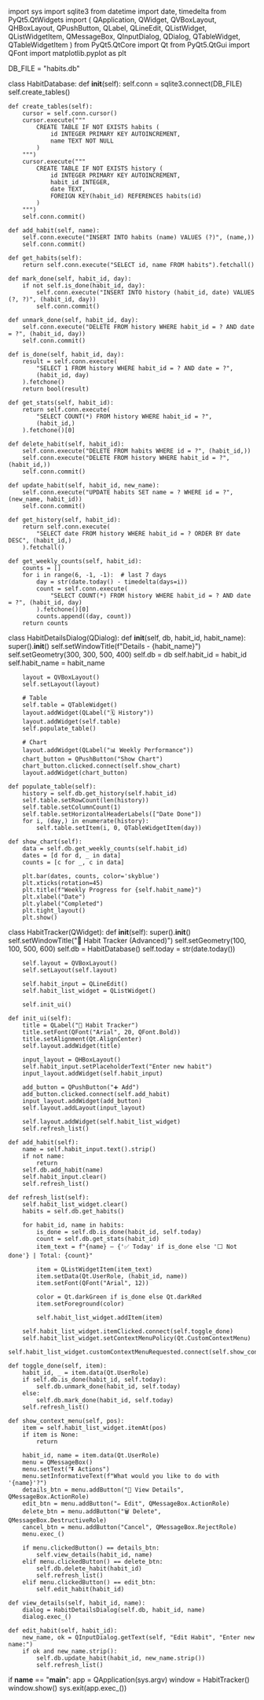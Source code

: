 import sys
import sqlite3
from datetime import date, timedelta
from PyQt5.QtWidgets import (
    QApplication, QWidget, QVBoxLayout, QHBoxLayout, QPushButton,
    QLabel, QLineEdit, QListWidget, QListWidgetItem, QMessageBox,
    QInputDialog, QDialog, QTableWidget, QTableWidgetItem
)
from PyQt5.QtCore import Qt
from PyQt5.QtGui import QFont
import matplotlib.pyplot as plt


DB_FILE = "habits.db"


class HabitDatabase:
    def __init__(self):
        self.conn = sqlite3.connect(DB_FILE)
        self.create_tables()

    def create_tables(self):
        cursor = self.conn.cursor()
        cursor.execute("""
            CREATE TABLE IF NOT EXISTS habits (
                id INTEGER PRIMARY KEY AUTOINCREMENT,
                name TEXT NOT NULL
            )
        """)
        cursor.execute("""
            CREATE TABLE IF NOT EXISTS history (
                id INTEGER PRIMARY KEY AUTOINCREMENT,
                habit_id INTEGER,
                date TEXT,
                FOREIGN KEY(habit_id) REFERENCES habits(id)
            )
        """)
        self.conn.commit()

    def add_habit(self, name):
        self.conn.execute("INSERT INTO habits (name) VALUES (?)", (name,))
        self.conn.commit()

    def get_habits(self):
        return self.conn.execute("SELECT id, name FROM habits").fetchall()

    def mark_done(self, habit_id, day):
        if not self.is_done(habit_id, day):
            self.conn.execute("INSERT INTO history (habit_id, date) VALUES (?, ?)", (habit_id, day))
            self.conn.commit()

    def unmark_done(self, habit_id, day):
        self.conn.execute("DELETE FROM history WHERE habit_id = ? AND date = ?", (habit_id, day))
        self.conn.commit()

    def is_done(self, habit_id, day):
        result = self.conn.execute(
            "SELECT 1 FROM history WHERE habit_id = ? AND date = ?",
            (habit_id, day)
        ).fetchone()
        return bool(result)

    def get_stats(self, habit_id):
        return self.conn.execute(
            "SELECT COUNT(*) FROM history WHERE habit_id = ?",
            (habit_id,)
        ).fetchone()[0]

    def delete_habit(self, habit_id):
        self.conn.execute("DELETE FROM habits WHERE id = ?", (habit_id,))
        self.conn.execute("DELETE FROM history WHERE habit_id = ?", (habit_id,))
        self.conn.commit()

    def update_habit(self, habit_id, new_name):
        self.conn.execute("UPDATE habits SET name = ? WHERE id = ?", (new_name, habit_id))
        self.conn.commit()

    def get_history(self, habit_id):
        return self.conn.execute(
            "SELECT date FROM history WHERE habit_id = ? ORDER BY date DESC", (habit_id,)
        ).fetchall()

    def get_weekly_counts(self, habit_id):
        counts = []
        for i in range(6, -1, -1):  # last 7 days
            day = str(date.today() - timedelta(days=i))
            count = self.conn.execute(
                "SELECT COUNT(*) FROM history WHERE habit_id = ? AND date = ?", (habit_id, day)
            ).fetchone()[0]
            counts.append((day, count))
        return counts


class HabitDetailsDialog(QDialog):
    def __init__(self, db, habit_id, habit_name):
        super().__init__()
        self.setWindowTitle(f"Details - {habit_name}")
        self.setGeometry(300, 300, 500, 400)
        self.db = db
        self.habit_id = habit_id
        self.habit_name = habit_name

        layout = QVBoxLayout()
        self.setLayout(layout)

        # Table
        self.table = QTableWidget()
        layout.addWidget(QLabel("🗓 History"))
        layout.addWidget(self.table)
        self.populate_table()

        # Chart
        layout.addWidget(QLabel("📊 Weekly Performance"))
        chart_button = QPushButton("Show Chart")
        chart_button.clicked.connect(self.show_chart)
        layout.addWidget(chart_button)

    def populate_table(self):
        history = self.db.get_history(self.habit_id)
        self.table.setRowCount(len(history))
        self.table.setColumnCount(1)
        self.table.setHorizontalHeaderLabels(["Date Done"])
        for i, (day,) in enumerate(history):
            self.table.setItem(i, 0, QTableWidgetItem(day))

    def show_chart(self):
        data = self.db.get_weekly_counts(self.habit_id)
        dates = [d for d, _ in data]
        counts = [c for _, c in data]

        plt.bar(dates, counts, color='skyblue')
        plt.xticks(rotation=45)
        plt.title(f"Weekly Progress for {self.habit_name}")
        plt.xlabel("Date")
        plt.ylabel("Completed")
        plt.tight_layout()
        plt.show()


class HabitTracker(QWidget):
    def __init__(self):
        super().__init__()
        self.setWindowTitle("🧠 Habit Tracker (Advanced)")
        self.setGeometry(100, 100, 500, 600)
        self.db = HabitDatabase()
        self.today = str(date.today())

        self.layout = QVBoxLayout()
        self.setLayout(self.layout)

        self.habit_input = QLineEdit()
        self.habit_list_widget = QListWidget()

        self.init_ui()

    def init_ui(self):
        title = QLabel("🧠 Habit Tracker")
        title.setFont(QFont("Arial", 20, QFont.Bold))
        title.setAlignment(Qt.AlignCenter)
        self.layout.addWidget(title)

        input_layout = QHBoxLayout()
        self.habit_input.setPlaceholderText("Enter new habit")
        input_layout.addWidget(self.habit_input)

        add_button = QPushButton("➕ Add")
        add_button.clicked.connect(self.add_habit)
        input_layout.addWidget(add_button)
        self.layout.addLayout(input_layout)

        self.layout.addWidget(self.habit_list_widget)
        self.refresh_list()

    def add_habit(self):
        name = self.habit_input.text().strip()
        if not name:
            return
        self.db.add_habit(name)
        self.habit_input.clear()
        self.refresh_list()

    def refresh_list(self):
        self.habit_list_widget.clear()
        habits = self.db.get_habits()

        for habit_id, name in habits:
            is_done = self.db.is_done(habit_id, self.today)
            count = self.db.get_stats(habit_id)
            item_text = f"{name} — {'✅ Today' if is_done else '⬜ Not done'} | Total: {count}"

            item = QListWidgetItem(item_text)
            item.setData(Qt.UserRole, (habit_id, name))
            item.setFont(QFont("Arial", 12))

            color = Qt.darkGreen if is_done else Qt.darkRed
            item.setForeground(color)

            self.habit_list_widget.addItem(item)

        self.habit_list_widget.itemClicked.connect(self.toggle_done)
        self.habit_list_widget.setContextMenuPolicy(Qt.CustomContextMenu)
        self.habit_list_widget.customContextMenuRequested.connect(self.show_context_menu)

    def toggle_done(self, item):
        habit_id, _ = item.data(Qt.UserRole)
        if self.db.is_done(habit_id, self.today):
            self.db.unmark_done(habit_id, self.today)
        else:
            self.db.mark_done(habit_id, self.today)
        self.refresh_list()

    def show_context_menu(self, pos):
        item = self.habit_list_widget.itemAt(pos)
        if item is None:
            return

        habit_id, name = item.data(Qt.UserRole)
        menu = QMessageBox()
        menu.setText("⏬ Actions")
        menu.setInformativeText(f"What would you like to do with '{name}'?")
        details_btn = menu.addButton("📄 View Details", QMessageBox.ActionRole)
        edit_btn = menu.addButton("✏️ Edit", QMessageBox.ActionRole)
        delete_btn = menu.addButton("🗑 Delete", QMessageBox.DestructiveRole)
        cancel_btn = menu.addButton("Cancel", QMessageBox.RejectRole)
        menu.exec_()

        if menu.clickedButton() == details_btn:
            self.view_details(habit_id, name)
        elif menu.clickedButton() == delete_btn:
            self.db.delete_habit(habit_id)
            self.refresh_list()
        elif menu.clickedButton() == edit_btn:
            self.edit_habit(habit_id)

    def view_details(self, habit_id, name):
        dialog = HabitDetailsDialog(self.db, habit_id, name)
        dialog.exec_()

    def edit_habit(self, habit_id):
        new_name, ok = QInputDialog.getText(self, "Edit Habit", "Enter new name:")
        if ok and new_name.strip():
            self.db.update_habit(habit_id, new_name.strip())
            self.refresh_list()


if __name__ == "__main__":
    app = QApplication(sys.argv)
    window = HabitTracker()
    window.show()
    sys.exit(app.exec_())

